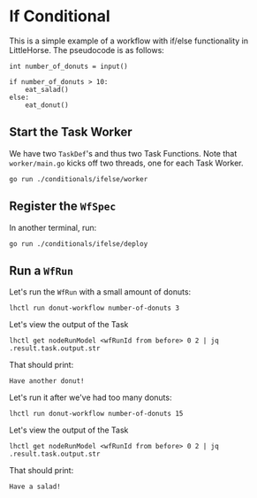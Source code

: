 # If Conditional

This is a simple example of a workflow with if/else functionality in LittleHorse. The pseudocode is as follows:

```
int number_of_donuts = input()

if number_of_donuts > 10:
    eat_salad()
else:
    eat_donut()
```

## Start the Task Worker

We have two `TaskDef`'s and thus two Task Functions. Note that `worker/main.go` kicks off two threads, one for each Task Worker.

```
go run ./conditionals/ifelse/worker
```

## Register the `WfSpec`

In another terminal, run:

```
go run ./conditionals/ifelse/deploy
```

## Run a `WfRun`

Let's run the `WfRun` with a small amount of donuts:

```
lhctl run donut-workflow number-of-donuts 3
```

Let's view the output of the Task

```
lhctl get nodeRunModel <wfRunId from before> 0 2 | jq .result.task.output.str
```

That should print:

```
Have another donut!
```

Let's run it after we've had too many donuts:

```
lhctl run donut-workflow number-of-donuts 15
```

Let's view the output of the Task

```
lhctl get nodeRunModel <wfRunId from before> 0 2 | jq .result.task.output.str
```

That should print:

```
Have a salad!
```
